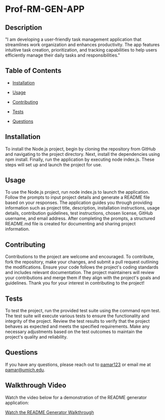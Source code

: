 # Prof-RM-GEN-APP



## Description
"I am developing a user-friendly task management application that streamlines work organization and enhances productivity. The app features intuitive task creation, prioritization, and tracking capabilities to help users efficiently manage their daily tasks and responsibilities."

## Table of Contents
* [Installation](#installation)
* [Usage](#usage)

* [Contributing](#contributing)
* [Tests](#tests)
* [Questions](#questions)

## Installation
To install the Node.js project, begin by cloning the repository from GitHub and navigating to the project directory. Next, install the dependencies using npm install. Finally, run the application by executing node index.js. These steps will set up and launch the project for use.

## Usage
To use the Node.js project, run node index.js to launch the application. Follow the prompts to input project details and generate a README file based on your responses. The application guides you through providing information such as project title, description, installation instructions, usage details, contribution guidelines, test instructions, chosen license, GitHub username, and email address. After completing the prompts, a structured README.md file is created for documenting and sharing project information.



## Contributing
Contributions to the project are welcome and encouraged. To contribute, fork the repository, make your changes, and submit a pull request outlining the modifications. Ensure your code follows the project's coding standards and includes relevant documentation. The project maintainers will review your contributions and merge them if they align with the project's goals and guidelines. Thank you for your interest in contributing to the project!

## Tests
To test the project, run the provided test suite using the command npm test. The test suite will execute various tests to ensure the functionality and integrity of the project. Review the test results to verify that the project behaves as expected and meets the specified requirements. Make any necessary adjustments based on the test outcomes to maintain the project's quality and reliability.

## Questions
If you have any questions, please reach out to [pamar123](https://github.com/pamar123) or email me at pamar@umich.edu.

## Walkthrough Video

Watch the video below for a demonstration of the README generator application:

[Watch the README Generator Walkthrough](https://link-to-your-video.com)


